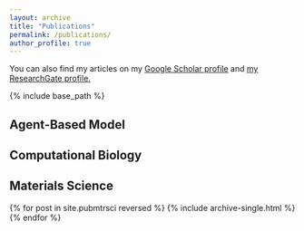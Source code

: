 ```yaml
---
layout: archive
title: "Publications"
permalink: /publications/
author_profile: true
---
```


You can also find my articles on my <u><a href="https://scholar.google.com/citations?hl=en&user=y3xCsdkAAAAJ">Google Scholar profile</a></u> and <u><a href="https://www.researchgate.net/profile/Israr_Bin_M_Ibrahim">my ResearchGate profile</a>.</u>

{% include base_path %}

Agent-Based Model
------

Computational Biology
------
<!-- {% for post in site.publications reversed %}
  {% include archive-single.html %}
{% endfor %} -->

Materials Science
------
{% for post in site.pubmtrsci reversed %}
  {% include archive-single.html %}
{% endfor %}
